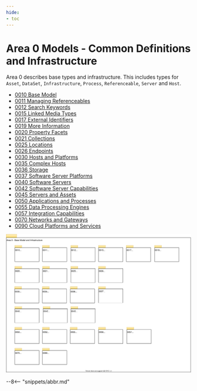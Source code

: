 ```yaml
---
hide:
- toc
---
```


<!-- SPDX-License-Identifier: CC-BY-4.0 -->
<!-- Copyright Contributors to the Egeria project. -->

# Area 0 Models - Common Definitions and Infrastructure

Area 0 describes base types and infrastructure. This includes types for `Asset`, `DataSet`, `Infrastructure`, `Process`, `Referenceable`, `Server` and `Host`.

- [0010 Base Model](0010-base-model.md)
- [0011 Managing Referenceables](0011-managing-referenceables.md)
- [0012 Search Keywords](0012-search-keywords.md)
- [0015 Linked Media Types](0015-linked-media-types.md)
- [0017 External Identifiers](0017-external-identifiers.md)
- [0019 More Information](0019-more-information.md)
- [0020 Property Facets](0020-property-facets.md)
- [0021 Collections](0021-collections.md)
- [0025 Locations](0025-locations.md)
- [0026 Endpoints](0026-endpoints.md)
- [0030 Hosts and Platforms](0030-hosts-and-platforms.md)
- [0035 Complex Hosts](0035-complex-hosts.md)
- [0036 Storage](0036-storage.md)
- [0037 Software Server Platforms](0037-software-server-platforms.md)
- [0040 Software Servers](0040-software-servers.md)
- [0042 Software Server Capabilities](0042-software-server-capabilities.md)
- [0045 Servers and Assets](0045-servers-and-assets.md)
- [0050 Applications and Processes](0050-applications-and-processes.md)
- [0055 Data Processing Engines](0055-data-processing-engines.md)
- [0057 Integration Capabilities](0057-integration-capabilities.md)
- [0070 Networks and Gateways](0070-networks-and-gateways.md)
- [0090 Cloud Platforms and Services](0090-cloud-platforms-and-services.md)

![UML Packages](area-0-basic-types-and-infrastructure-overview.svg)

--8<-- "snippets/abbr.md"
